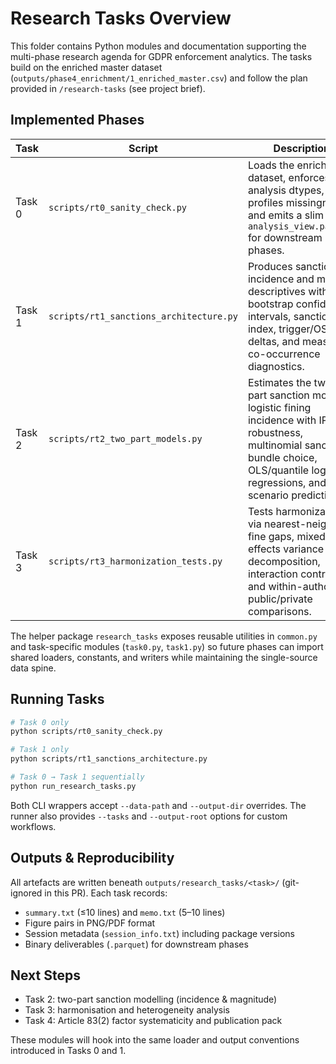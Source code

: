 # Research Tasks Overview

This folder contains Python modules and documentation supporting the multi-phase
research agenda for GDPR enforcement analytics. The tasks build on the enriched
master dataset (`outputs/phase4_enrichment/1_enriched_master.csv`) and follow
the plan provided in `/research-tasks` (see project brief).

## Implemented Phases

| Task | Script | Description | Key Outputs |
| ---- | ------ | ----------- | ----------- |
| Task 0 | `scripts/rt0_sanity_check.py` | Loads the enriched dataset, enforces analysis dtypes, profiles missingness, and emits a slim `analysis_view.parquet` for downstream phases. | `outputs/research_tasks/task0/analysis_view.parquet`, `data_check.json`, readiness one-pager, missingness heatmap |
| Task 1 | `scripts/rt1_sanctions_architecture.py` | Produces sanctions incidence and mix descriptives with bootstrap confidence intervals, sanction mix index, trigger/OSS deltas, and measure co-occurrence diagnostics. | Stratified CSVs, figure bundle, `t1_summary.parquet` |
| Task 2 | `scripts/rt2_two_part_models.py` | Estimates the two-part sanction model: logistic fining incidence with IPW robustness, multinomial sanction bundle choice, OLS/quantile log-fine regressions, and scenario predictions. | Model coefficient tables, design matrix, scenario predictions, figure bundle, serialized models |
| Task 3 | `scripts/rt3_harmonization_tests.py` | Tests harmonization via nearest-neighbour fine gaps, mixed-effects variance decomposition, interaction contrasts, and within-authority public/private comparisons. | NN pair tables, variance components CSV, interaction diagnostics, figure bundle, serialized models |

The helper package `research_tasks` exposes reusable utilities in
`common.py` and task-specific modules (`task0.py`, `task1.py`) so future
phases can import shared loaders, constants, and writers while maintaining the
single-source data spine.

## Running Tasks

```bash
# Task 0 only
python scripts/rt0_sanity_check.py

# Task 1 only
python scripts/rt1_sanctions_architecture.py

# Task 0 → Task 1 sequentially
python run_research_tasks.py
```

Both CLI wrappers accept `--data-path` and `--output-dir` overrides. The runner
also provides `--tasks` and `--output-root` options for custom workflows.

## Outputs & Reproducibility

All artefacts are written beneath `outputs/research_tasks/<task>/` (git-ignored
in this PR). Each task records:

- `summary.txt` (≤10 lines) and `memo.txt` (5–10 lines)
- Figure pairs in PNG/PDF format
- Session metadata (`session_info.txt`) including package versions
- Binary deliverables (`.parquet`) for downstream phases

## Next Steps

- Task 2: two-part sanction modelling (incidence & magnitude)
- Task 3: harmonisation and heterogeneity analysis
- Task 4: Article 83(2) factor systematicity and publication pack

These modules will hook into the same loader and output conventions introduced
in Tasks 0 and 1.
